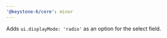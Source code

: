 ```yaml
---
'@keystone-6/core': minor
---
```


Adds `ui.displayMode: 'radio'` as an option for the select field.
